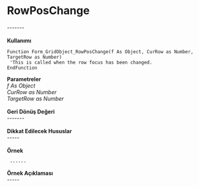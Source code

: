 # RowPosChange

\-------\
\
**Kullanımı**

```
Function Form_GridObject_RowPosChange(f As Object, CurRow as Number, TargetRow as Number)
 'This is called when the row focus has been changed.
EndFunction
```

**Parametreler**\
_f As Object_\
_CurRow as Number_\
_TargetRow as Number_\
\
**Geri Dönüş Değeri**\
\-------\
\
**Dikkat Edilecek Hususlar**\
\-----\
\
**Örnek**

```
 ------
```

**Örnek Açıklaması**\
\-----
